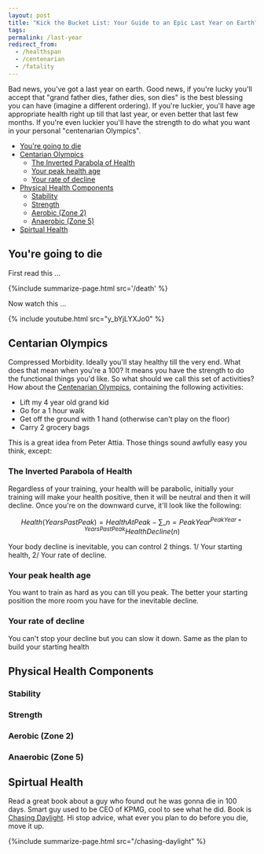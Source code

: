 ```yaml
---
layout: post
title: "Kick the Bucket List: Your Guide to an Epic Last Year on Earth"
tags:
permalink: /last-year
redirect_from:
  - /healthspan
  - /centenarian
  - /fatality
---
```


Bad news, you've got a last year on earth. Good news, if you're lucky you'll accept that "grand father dies, father dies, son dies" is the best blessing you can have (imagine a different ordering). If you're luckier, you'll have age appropriate health right up till that last year, or even better that last few months. If you're even luckier you'll have the strength to do what you want in your personal "centenarian Olympics".

<!-- prettier-ignore-start -->
<!-- vim-markdown-toc GFM -->

- [You're going to die](#youre-going-to-die)
- [Centarian Olympics](#centarian-olympics)
    - [The Inverted Parabola of Health](#the-inverted-parabola-of-health)
    - [Your peak health age](#your-peak-health-age)
    - [Your rate of decline](#your-rate-of-decline)
- [Physical Health Components](#physical-health-components)
    - [Stability](#stability)
    - [Strength](#strength)
    - [Aerobic (Zone 2)](#aerobic-zone-2)
    - [Anaerobic (Zone 5)](#anaerobic-zone-5)
- [Spirtual Health](#spirtual-health)

<!-- vim-markdown-toc -->
<!-- prettier-ignore-end -->

## You're going to die

First read this ...

{%include summarize-page.html src='/death' %}

Now watch this ...

{% include youtube.html src="y_bYjLYXJo0" %}

## Centarian Olympics

Compressed Morbidity. Ideally you'll stay healthy till the very end. What does that mean when you're a 100? It means you have the strength to do the functional things you'd like. So what should we call this set of activities? How about the [Centenarian Olympics](https://peterattiamd.com/how-to-train-for-the-centenarian-olympics/), containing the following activities:

- Lift my 4 year old grand kid
- Go for a 1 hour walk
- Get off the ground with 1 hand (otherwise can't play on the floor)
- Carry 2 grocery bags

This is a great idea from Peter Attia. Those things sound awfully easy you think, except:

### The Inverted Parabola of Health

Regardless of your training, your health will be parabolic, initially your training will make your health positive, then it will be neutral and then it will decline. Once you're on the downward curve, it'll look like the following:

$$ Health(YearsPastPeak) = HealthAtPeak - \sum\_{n=PeakYear}^{PeakYear+YearsPastPeak} HealthDecline(n)$$

Your body decline is inevitable, you can control 2 things. 1/ Your starting health, 2/ Your rate of decline.

### Your peak health age

You want to train as hard as you can till you peak. The better your starting position the more room you have for the inevitable decline.

### Your rate of decline

You can't stop your decline but you can slow it down. Same as the plan to build your starting health

## Physical Health Components

### Stability

### Strength

### Aerobic (Zone 2)

### Anaerobic (Zone 5)

## Spirtual Health

Read a great book about a guy who found out he was gonna die in 100 days. Smart guy used to be CEO of KPMG, cool to see what he did. Book is [Chasing Daylight](https://www.amazon.com/B09BBHVKLR). Hi stop advice, what ever you plan to do before you die, move it up.

{%include summarize-page.html src="/chasing-daylight" %}
